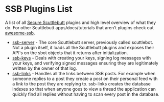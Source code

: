 # SSB Plugins List

A list of all [Secure Scuttlebutt](https://scuttlebutt.nz) plugins and high level overview of what they do. For other Scuttlebutt apps/docs/tutorials that aren't plugins check out [awesome-ssb](https://github.com/mttmyr/awesome-ssb).

- [ssb-server](https://github.com/ssbc/ssb-server) - The core Scuttlebutt server, previously called scuttlebot. Not a plugin itself, it loads all the Scuttlebutt plugins and exposes their API's on the sbot objects that it returns after initialization.
- [ssb-keys](https://github.com/ssbc/ssb-keys) - Deals with creating your keys, signing log messages with your keys, and verifying signed messages ensuring they are legitimately written by the owner of that log.
- [ssb-links](https://github.com/ssbc/ssb-links) - Handles all the links between SSB posts. For example when someone replies to a post they create a post on their personal feed with a link to the post they are replying to. ssb-links creates the database indexes so that when anyone goes to view a thread the application can quickly find all replies without having to scan every post in the database.
